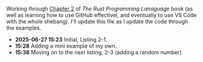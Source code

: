 Working through [Chapter 2](https://doc.rust-lang.org/book/ch02-00-guessing-game-tutorial.html) of *The Rust Programming Lanaguage* book (as well as learning how to use GitHub effectivel, and eventually to use VS Code with the whole shebang). I'll update this file as I update the code through the examples.

* **2025-06-27 15:23** Initial, Listing 2-1.
* **15:28** Adding a mini example of my own.
* **15:38** Moving on to the next listing, 2-3 (adding a random number)

